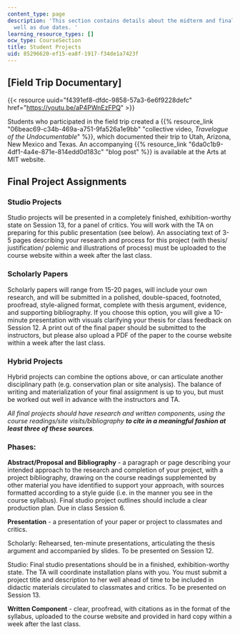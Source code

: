 ```yaml
---
content_type: page
description: 'This section contains details about the midterm and final projects as
  well as due dates. '
learning_resource_types: []
ocw_type: CourseSection
title: Student Projects
uid: 85296620-ef15-ea8f-1917-f34de1a7423f
---
```


\[Field Trip Documentary\]
--------------------------

{{< resource uuid="f4391ef8-dfdc-9858-57a3-6e6f9228defc" href="https://youtu.be/aP4PWnEzFPQ" >}}

Students who participated in the field trip created a {{% resource_link "06beac69-c34b-469a-a751-9fa526a1e9bb" "collective video, _Travelogue of the Undocumentable_" %}}, which documented their trip to Utah, Arizona, New Mexico and Texas. An accompanying {{% resource_link "6da0c1b9-4df1-4a4e-871e-814edd0d183c" "blog post" %}} is available at the Arts at MIT website.

Final Project Assignments
-------------------------

### Studio Projects

Studio projects will be presented in a completely finished, exhibition-­worthy state on Session 13, for a panel of critics. You will work with the TA on preparing for this public presentation (see below). An associating text of 3-5 pages describing your research and process for this project (with thesis/ justification/ polemic and illustrations of process) must be uploaded to the course website within a week after the last class.

### Scholarly Papers

Scholarly papers will range from 15-20 pages, will include your own research, and will be submitted in a polished, double-spaced, footnoted, proofread, style-aligned format, complete with thesis argument, evidence, and supporting bibliography. If you choose this option, you will give a 10-minute presentation with visuals clarifying your thesis for class feedback on Session 12. A print out of the final paper should be submitted to the instructors, but please also upload a PDF of the paper to the course website within a week after the last class.

### Hybrid Projects

Hybrid projects can combine the options above, or can articulate another disciplinary path (e.g. conservation plan or site analysis). The balance of writing and materialization of your final assignment is up to you, but must be worked out well in advance with the instructors and TA.

_All final projects should have research and written components, using the course readings/site visits/bibliography **to cite in a meaningful fashion at least three of these sources**._

### Phases:

**Abstract/Proposal and Bibliography** - a paragraph or page describing your intended approach to the research and completion of your project, with a project bibliography, drawing on the course readings supplemented by other material you have identified to support your approach, with sources formatted according to a style guide (i.e. in the manner you see in the course syllabus). Final studio project outlines should include a clear production plan. Due in class Session 6.

**Presentation** - a presentation of your paper or project to classmates and critics.

Scholarly: Rehearsed, ten-minute presentations, articulating the thesis argument and accompanied by slides. To be presented on Session 12.

Studio: Final studio presentations should be in a finished, exhibition-worthy state. The TA will coordinate installation plans with you. You must submit a project title and description to her well ahead of time to be included in didactic materials circulated to classmates and critics. To be presented on Session 13.

**Written Component** - clear, proofread, with citations as in the format of the syllabus, uploaded to the course website and provided in hard copy within a week after the last class.